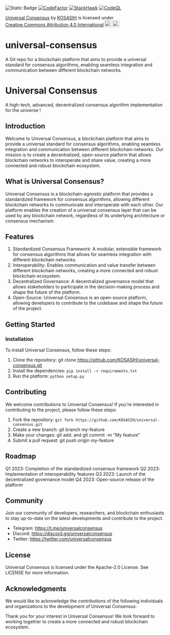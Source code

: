 ![Static Badge](https://img.shields.io/badge/Universal-Consensus-gold)
[![CodeFactor](https://www.codefactor.io/repository/github/kosasih/universal-consensus/badge/main)](https://www.codefactor.io/repository/github/kosasih/universal-consensus/overview/main)
[![StackHawk](https://github.com/KOSASIH/universal-consensus/actions/workflows/stackhawk.yml/badge.svg)](https://github.com/KOSASIH/universal-consensus/actions/workflows/stackhawk.yml)
[![CodeQL](https://github.com/KOSASIH/universal-consensus/actions/workflows/codeql.yml/badge.svg)](https://github.com/KOSASIH/universal-consensus/actions/workflows/codeql.yml)

<p xmlns:cc="http://creativecommons.org/ns#" xmlns:dct="http://purl.org/dc/terms/"><a property="dct:title" rel="cc:attributionURL" href="https://github.com/KOSASIH/universal-consensus">Universal Consensus</a> by <a rel="cc:attributionURL dct:creator" property="cc:attributionName" href="https://www.linkedin.com/in/kosasih-81b46b5a">KOSASIH</a> is licensed under <a href="https://creativecommons.org/licenses/by/4.0/?ref=chooser-v1" target="_blank" rel="license noopener noreferrer" style="display:inline-block;">Creative Commons Attribution 4.0 International<img style="height:22px!important;margin-left:3px;vertical-align:text-bottom;" src="https://mirrors.creativecommons.org/presskit/icons/cc.svg?ref=chooser-v1" alt=""><img style="height:22px!important;margin-left:3px;vertical-align:text-bottom;" src="https://mirrors.creativecommons.org/presskit/icons/by.svg?ref=chooser-v1" alt=""></a></p>

# universal-consensus

A Git repo for a blockchain platform that aims to provide a universal standard for consensus algorithms, enabling seamless integration and communication between different blockchain networks.

# Universal Consensus

A high-tech, advanced, decentralized consensus algorithm implementation for the universe !

## Introduction

Welcome to Universal Consensus, a blockchain platform that aims to provide a universal standard for consensus algorithms, enabling seamless integration and communication between different blockchain networks. Our mission is to create a decentralized, open-source platform that allows blockchain networks to interoperate and share value, creating a more connected and robust blockchain ecosystem.

## What is Universal Consensus?

Universal Consensus is a blockchain-agnostic platform that provides a standardized framework for consensus algorithms, allowing different blockchain networks to communicate and interoperate with each other. Our platform enables the creation of a universal consensus layer that can be used by any blockchain network, regardless of its underlying architecture or consensus mechanism.

## Features

1. Standardized Consensus Framework: A modular, extensible framework for consensus algorithms that allows for seamless integration with different blockchain networks.
2. Interoperability: Enables communication and value transfer between different blockchain networks, creating a more connected and robust blockchain ecosystem.
3. Decentralized Governance: A decentralized governance model that allows stakeholders to participate in the decision-making process and shape the future of the platform.
4. Open-Source: Universal Consensus is an open-source platform, allowing developers to contribute to the codebase and shape the future of the project.

## Getting Started

### Installation

To install Universal Consensus, follow these steps:

1. Clone the repository: git clone https://github.com/KOSASIH/universal-consensus.git
2. Install the dependencies: `pip install -r requirements.txt`
3. Run the platform: `python setup.py`

## Contributing

We welcome contributions to Universal Consensus! If you're interested in contributing to the project, please follow these steps:

1. Fork the repository: `git fork https://github.com/KOSASIH/universal-consensus.git`
2. Create a new branch: git branch my-feature
3. Make your changes: git add. and git commit -m "My feature"
4. Submit a pull request: git push origin my-feature

## Roadmap

Q1 2023: Completion of the standardized consensus framework
Q2 2023: Implementation of interoperability features
Q3 2023: Launch of the decentralized governance model
Q4 2023: Open-source release of the platform

## Community

Join our community of developers, researchers, and blockchain enthusiasts to stay up-to-date on the latest developments and contribute to the project.

- Telegram: https://t.me/universalconsensus
- Discord: https://discord.gg/universalconsensus
- Twitter: https://twitter.com/universalconsensus

## License
Universal Consensus is licensed under the Apache-2.0 License. See LICENSE for more information.

## Acknowledgments

We would like to acknowledge the contributions of the following individuals and organizations to the development of Universal Consensus:

Thank you for your interest in Universal Consensus! We look forward to working together to create a more connected and robust blockchain ecosystem.
